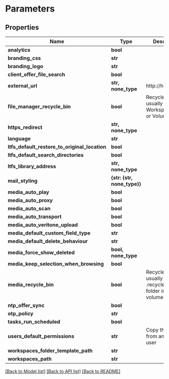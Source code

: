 # Parameters


## Properties

Name | Type | Description | Notes
------------ | ------------- | ------------- | -------------
**analytics** | **bool** |  | [optional] 
**branding_css** | **str** |  | [optional] 
**branding_logo** | **str** |  | [optional] 
**client_offer_file_search** | **bool** |  | [optional] 
**external_url** | **str, none_type** | http://host/ | [optional] 
**file_manager_recycle_bin** | **bool** | Recycle bins are usually either in Workspace/Share or Volume folder | [optional] 
**https_redirect** | **str, none_type** |  | [optional] 
**language** | **str** |  | [optional] 
**ltfs_default_restore_to_original_location** | **bool** |  | [optional] 
**ltfs_default_search_directories** | **bool** |  | [optional] 
**ltfs_library_address** | **str, none_type** |  | [optional] 
**mail_styling** | **{str: (str, none_type)}** |  | [optional] 
**media_auto_play** | **bool** |  | [optional] 
**media_auto_proxy** | **bool** |  | [optional] 
**media_auto_scan** | **bool** |  | [optional] 
**media_auto_transport** | **bool** |  | [optional] 
**media_auto_veritone_upload** | **bool** |  | [optional] 
**media_default_custom_field_type** | **str** |  | [optional] 
**media_default_delete_behaviour** | **str** |  | [optional] 
**media_force_show_deleted** | **bool, none_type** |  | [optional] 
**media_keep_selection_when_browsing** | **bool** |  | [optional] 
**media_recycle_bin** | **bool** | Recycle bin is usually in the .recycle-bin folder in the volume root | [optional] 
**ntp_offer_sync** | **bool** |  | [optional] 
**otp_policy** | **str** |  | [optional] 
**tasks_run_scheduled** | **bool** |  | [optional] 
**users_default_permissions** | **str** | Copy this value from an existing user | [optional] 
**workspaces_folder_template_path** | **str** |  | [optional] 
**workspaces_path** | **str** |  | [optional] 

[[Back to Model list]](../#documentation-for-models) [[Back to API list]](../#documentation-for-api-endpoints) [[Back to README]](../)


